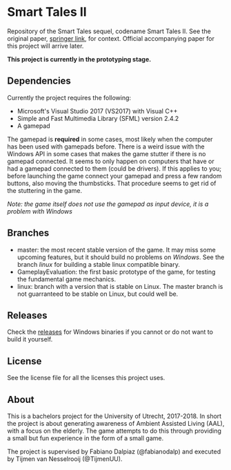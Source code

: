 # Smart Tales II
Repository of the Smart Tales sequel, codename Smart Tales II. See the original paper, [springer link](https://link.springer.com/content/pdf/10.1007/978-3-319-26005-1_13.pdf), for context. Official accompanying paper for this project will arrive later.

**This project is currently in the prototyping stage.**

## Dependencies
Currently the project requires the following:
- Microsoft's Visual Studio 2017 (VS2017) with Visual C++
- Simple and Fast Multimedia Library (SFML) version 2.4.2
- A gamepad

The gamepad is **required** in some cases, most likely when the computer has been used with gamepads before. There is a weird issue with the Windows API in some cases that makes the game stutter if there is no gamepad connected. It seems to only happen on computers that have or had a gamepad connected to them (could be drivers). If this applies to you; before launching the game connect your gamepad and press a few random buttons, also moving the thumbsticks. That procedure seems to get rid of the stuttering in the game.

*Note: the game itself does not use the gamepad as input device, it is a problem with Windows*

## Branches
- master: the most recent stable version of the game. It may miss some upcoming features, but it should build no problems on *Windows*. See the branch *linux* for building a stable linux compatible binary.
- GameplayEvaluation: the first basic prototype of the game, for testing the fundamental game mechanics.
- linux: branch with a version that is stable on Linux. The master branch is not guarranteed to be stable on Linux, but could well be.

## Releases
Check the [releases](https://github.com/TijmenUU/smarttalesii/releases) for Windows binaries if you cannot or do not want to build it yourself.

## License
See the license file for all the licenses this project uses.

## About
This is a bachelors project for the University of Utrecht, 2017-2018. In short the project is about generating awareness of Ambient Assisted Living (AAL), with a focus on the elderly. The game attempts to do this through providing a small but fun experience in the form of a small game.

The project is supervised by Fabiano Dalpiaz (@fabianodalp) and executed by Tijmen van Nesselrooij (@TijmenUU).
